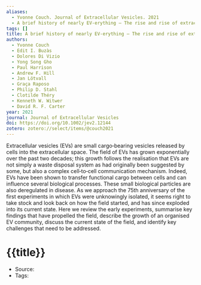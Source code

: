 ```yaml
---
aliases:
  - Yvonne Couch. Journal of Extracellular Vesicles. 2021
  - A brief history of nearly EV‐erything – The rise and rise of extracellular vesicles
tags: []
title: A brief history of nearly EV‐erything – The rise and rise of extracellular vesicles
authors:
  - Yvonne Couch
  - Edit I. Buzàs
  - Dolores Di Vizio
  - Yong Song Gho
  - Paul Harrison
  - Andrew F. Hill
  - Jan Lötvall
  - Graça Raposo
  - Philip D. Stahl
  - Clotilde Théry
  - Kenneth W. Witwer
  - David R. F. Carter
year: 2021
journal: Journal of Extracellular Vesicles
doi: https://doi.org/10.1002/jev2.12144
zotero: zotero://select/items/@couch2021
---
```

<!-- START_ABSTRACT -->
Extracellular vesicles (EVs) are small cargo‐bearing vesicles released by cells into the extracellular space. The field of EVs has grown exponentially over the past two decades; this growth follows the realisation that EVs are not simply a waste disposal system as had originally been suggested by some, but also a complex cell‐to‐cell communication mechanism. Indeed, EVs have been shown to transfer functional cargo between cells and can influence several biological processes. These small biological particles are also deregulated in disease. As we approach the 75th anniversary of the first experiments in which EVs were unknowingly isolated, it seems right to take stock and look back on how the field started, and has since exploded into its current state. Here we review the early experiments, summarise key findings that have propelled the field, describe the growth of an organised EV community, discuss the current state of the field, and identify key challenges that need to be addressed.
<!-- END_ABSTRACT -->

<!-- START_TEMPLATE -->
# {{title}}

- Source:
- Tags: 
<!-- END_TEMPLATE -->